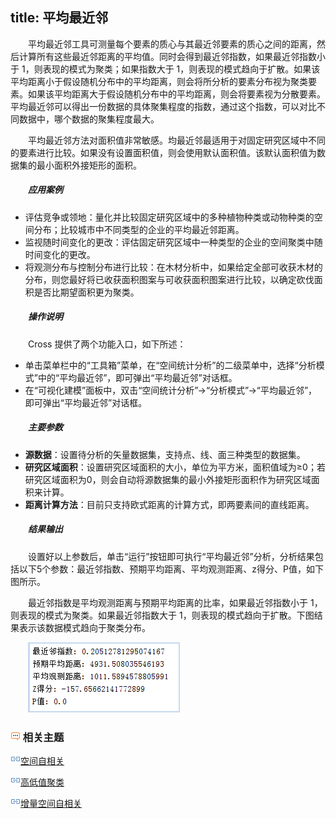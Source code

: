 title: 平均最近邻
---

　　平均最近邻工具可测量每个要素的质心与其最近邻要素的质心之间的距离，然后计算所有这些最近邻距离的平均值。同时会得到最近邻指数，如果最近邻指数小于 1，则表现的模式为聚类；如果指数大于 1，则表现的模式趋向于扩散。如果该平均距离小于假设随机分布中的平均距离，则会将所分析的要素分布视为聚类要素。如果该平均距离大于假设随机分布中的平均距离，则会将要素视为分散要素。平均最近邻可以得出一份数据的具体聚集程度的指数，通过这个指数，可以对比不同数据中，哪个数据的聚集程度最大。

　　平均最近邻方法对面积值非常敏感。均最近邻最适用于对固定研究区域中不同的要素进行比较。如果没有设置面积值，则会使用默认面积值。该默认面积值为数据集的最小面积外接矩形的面积。


##### 　　应用案例

- 评估竞争或领地：量化并比较固定研究区域中的多种植物种类或动物种类的空间分布；比较城市中不同类型的企业的平均最近邻距离。 
- 监视随时间变化的更改：评估固定研究区域中一种类型的企业的空间聚类中随时间变化的更改。 
- 将观测分布与控制分布进行比较：在木材分析中，如果给定全部可收获木材的分布，则您最好将已收获面积图案与可收获面积图案进行比较，以确定砍伐面积是否比期望面积更为聚类。

##### 　　操作说明

　　Cross 提供了两个功能入口，如下所述：

- 单击菜单栏中的“工具箱”菜单，在“空间统计分析”的二级菜单中，选择“分析模式”中的“平均最近邻”，即可弹出“平均最近邻”对话框。
- 在“可视化建模”面板中，双击“空间统计分析”→“分析模式”→“平均最近邻”，即可弹出“平均最近邻”对话框。

##### 　　主要参数
- **源数据**：设置待分析的矢量数据集，支持点、线、面三种类型的数据集。
- **研究区域面积**：设置研究区域面积的大小，单位为平方米，面积值域为≥0；若研究区域面积为0，则会自动将源数据集的最小外接矩形面积作为研究区域面积来计算。
- **距离计算方法**：目前只支持欧式距离的计算方式，即两要素间的直线距离。

##### 　　结果输出

　　设置好以上参数后，单击“运行”按钮即可执行“平均最近邻”分析，分析结果包括以下5个参数：最近邻指数、预期平均距离、平均观测距离、z得分、P值，如下图所示。

　　最近邻指数是平均观测距离与预期平均距离的比率，如果最近邻指数小于 1，则表现的模式为聚类。如果最近邻指数大于 1，则表现的模式趋向于扩散。下图结果表示该数据模式趋向于聚类分布。


　　![](img/AverageNearestNeighborResult.png)



### ![](../img/seealso.png) 相关主题


![](../img/smalltitle.png)[空间自相关](SpatialAutocorrelation.html)

![](../img/smalltitle.png)[高低值聚类](HighLowClustering.html)

![](../img/smalltitle.png)[增量空间自相关](IncrementalSpatialAutocorrelation.html)

